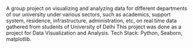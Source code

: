 A group project on visualizing and analyzing data for different departments of our university under various sectors, such as 
academics, support system, residence, infrastructure, administration, etc, on real time data gathered from students of 
University of Delhi This project was done as a project for Data Visualization and Analysis. 
Tech Stack:  Python, Seaborn, matplotlib.  
